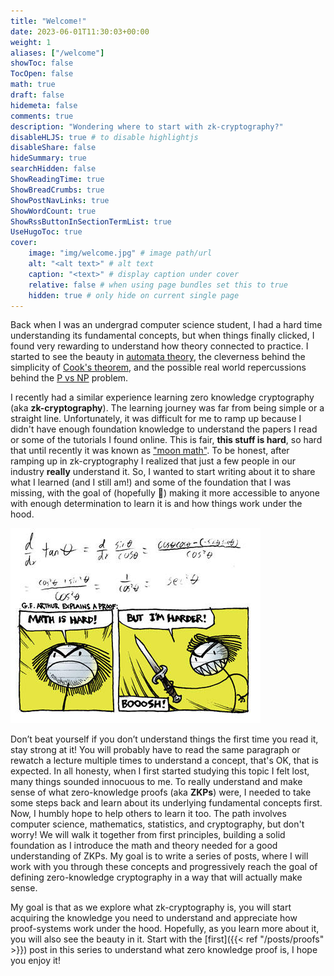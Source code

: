 ```yaml
---
title: "Welcome!"
date: 2023-06-01T11:30:03+00:00
weight: 1
aliases: ["/welcome"]
showToc: false
TocOpen: false
math: true
draft: false
hidemeta: false
comments: true
description: "Wondering where to start with zk-cryptography?"
disableHLJS: true # to disable highlightjs
disableShare: false
hideSummary: true
searchHidden: false
ShowReadingTime: true
ShowBreadCrumbs: true
ShowPostNavLinks: true
ShowWordCount: true
ShowRssButtonInSectionTermList: true
UseHugoToc: true
cover:
    image: "img/welcome.jpg" # image path/url
    alt: "<alt text>" # alt text
    caption: "<text>" # display caption under cover
    relative: false # when using page bundles set this to true
    hidden: true # only hide on current single page
---
```


Back when I was an undergrad computer science student, I had a hard time understanding its fundamental concepts, but when things finally clicked, I found very rewarding to understand how theory connected to practice. I started to see the beauty in [automata theory](https://en.wikipedia.org/wiki/Automata_theory), the cleverness behind the simplicity of [Cook's theorem](https://en.wikipedia.org/wiki/Cook%E2%80%93Levin_theorem), and the possible real world repercussions behind the [P vs NP](https://en.wikipedia.org/wiki/P_versus_NP_problem) problem. 

I recently had a similar experience learning zero knowledge cryptography (aka **zk-cryptography**). The learning journey was far from being simple or a straight line. Unfortunately, it was difficult for me to ramp up because I didn't have enough foundation knowledge to understand the papers I read or some of the tutorials I found online. This is fair, **this stuff is hard**, so hard that until recently it was known as ["moon math"](https://vitalik.ca/general/2021/01/26/snarks.html). To be honest, after ramping up in zk-cryptography I realized that just a few people in our industry **really** understand it. So, I wanted to start writing about it to share what I learned (and I still am!) and some of the foundation that I was missing, with the goal of (hopefully 🤞) making it more accessible to anyone with enough determination to learn it is and how things work under the hood.

![You can do it!](img/math.png#center)

Don’t beat yourself if you don’t understand things the first time you read it, stay strong at it! You will probably have to read the same paragraph or rewatch a lecture multiple times to understand a concept, that's OK, that is expected. In all honesty, when I first started studying this topic I felt lost, many things sounded innocuous to me. To really understand and make sense of what zero-knowledge proofs (aka **ZKPs**) were, I needed to take some steps back and learn about its underlying fundamental concepts first. Now, I humbly hope to help others to learn it too. The path involves computer science, mathematics, statistics, and cryptography, but don't worry! We will walk it together from first principles, building a solid foundation as I introduce the math and theory needed for a good understanding of ZKPs. My goal is to write a series of posts, where I will work with you through these concepts and progressively reach the goal of defining zero-knowledge cryptography in a way that will actually make sense.

My goal is that as we explore what zk-cryptography is, you will start acquiring the knowledge you need to understand and appreciate how proof-systems work under the hood. Hopefully, as you learn more about it, you will also see the beauty in it. Start with the [first]({{< ref "/posts/proofs" >}}) post in this series to understand what zero knowledge proof is, I hope you enjoy it! 



